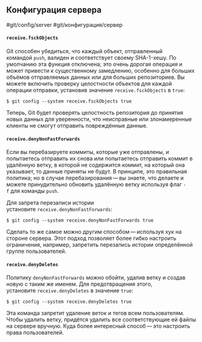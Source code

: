 ## Конфигурация сервера

#git/config/server #git/конфигурация/сервер
#### `receive.fsckObjects`

Git способен убедиться, что каждый объект, отправленный командой `push`, валиден и соответствует своему SHA-1-хешу. По умолчанию эта функция отключена; это очень дорогая операция и может привести к существенному замедлению, особенно для больших объёмов отправляемых данных или для больших репозиториев. Вы можете включить проверку целостности объектов для каждой операции отправки, установив значение `receive.fsckObjects` в `true`:

```console
$ git config --system receive.fsckObjects true
```

Теперь, Git будет проверять целостность репозитория до принятия новых данных для уверенности, что неисправные или злонамеренные клиенты не смогут отправить повреждённые данные.

#### `receive.denyNonFastForwards`

Если вы перебазируете коммиты, которые уже отправлены, и попытаетесь отправить их снова или попытаетесь отправить коммит в удалённую ветку, в которой не содержится коммит, на который она указывает, то данные приняты не будут. В принципе, это правильная политика; но в случае перебазирования — вы знаете, что делаете и можете принудительно обновить удалённую ветку используя флаг `-f` для команды `push`.

Для запрета перезаписи истории установите `receive.denyNonFastForwards`:

```console
$ git config --system receive.denyNonFastForwards true
```

Сделать то же самое можно другим способом — используя хук на стороне сервера. Этот подход позволяет более гибко настроить ограничения, например, запретить перезапись истории определённой группе пользователей.

#### `receive.denyDeletes`

Политику `denyNonFastForwards` можно обойти, удалив ветку и создав новую с таким же именем. Для предотвращения этого, установите `receive.denyDeletes` в значение `true`:

```console
$ git config --system receive.denyDeletes true
```

Эта команда запретит удаление веток и тегов всем пользователям. Чтобы удалить ветку, придётся удалить все соответствующие ей файлы на сервере вручную. Куда более интересный способ — это настроить права пользователей.
